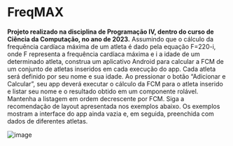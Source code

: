 # FreqMAX
**Projeto realizado na disciplina de Programação IV, dentro do curso de Ciência da Computação, no ano de 2023.**
Assumindo que o cálculo da frequência cardíaca máxima de um atleta é dado pela equação F=220-i, onde F representa a frequência cardíaca máxima e i a idade de um determinado atleta, construa um aplicativo Android para calcular a FCM de um conjunto de atletas inseridos em cada execução do app. Cada atleta será definido por seu nome e sua idade. Ao pressionar o botão “Adicionar e Calcular”, seu app deverá executar o cálculo da FCM para o atleta inserido e listar seu nome e o resultado obtido em um componente rolável. Mantenha a listagem em ordem decrescente por FCM. Siga a recomendação de layout apresentada nos exemplos abaixo. Os exemplos mostram a interface do app ainda vazia e, em seguida, preenchida com dados de diferentes atletas.

![image](https://github.com/JoiceColling/FreqMAX/assets/21341122/c7160790-5ed4-4d85-a25e-1f0d55427cc6)

